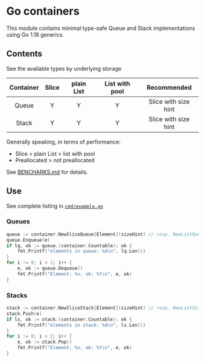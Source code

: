 # Go containers

This module contains minimal type-safe Queue and Stack implementations using
Go 1.18 generics.


## Contents

See the available types by underlying storage 

| Container | Slice | plain List | List with pool |     Recommended      |
|:---------:|:-----:|:----------:|:--------------:|:--------------------:|
|   Queue   |   Y   |     Y      |       Y        | Slice with size hint |
|   Stack   |   Y   |     Y      |       Y        | Slice with size hint |

Generally speaking, in terms of performance: 

- Slice > plain List > list with pool
- Preallocated > not preallocated

See [BENCHARKS.md](BENCHMARKS.md) for details.


## Use

See complete listing in [`cmd/example.go`](cmd/example.go)

### Queues

```go
queue := container.NewSliceQueue[Element](sizeHint) // resp. NewListQueue
queue.Enqueue(e)
if lq, ok := queue.(container.Countable); ok {
    fmt.Printf("elements in queue: %d\n", lq.Len())
}
for i := 0; i < 2; i++ {
    e, ok := queue.Dequeue()
    fmt.Printf("Element: %v, ok: %t\n", e, ok)
}
```

### Stacks

```go
stack := container.NewSliceStack[Element](sizeHint) // resp. NewListStack
stack.Push(e)
if ls, ok := stack.(container.Countable); ok {
    fmt.Printf("elements in stack: %d\n", ls.Len())
}
for i := 0; i < 2; i++ {
    e, ok := stack.Pop()
    fmt.Printf("Element: %v, ok: %t\n", e, ok)
}
```
